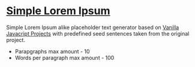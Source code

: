 # [Simple Lorem Ipsum](https://simple-lorem-ipsum-chausme.netlify.app)

Simple Lorem Ipsum alike placeholder text generator based on [Vanilla Javacript Projects](https://www.vanillajavascriptprojects.com/) with predefined seed sentences taken from the original project.

-   Parapgraphs max amount - 10
-   Words per paragraph max amount - 100

